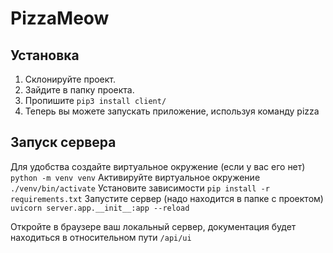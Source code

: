 # PizzaMeow

## Установка
1. Склонируйте проект.
2. Зайдите в папку проекта.
3. Пропишите `pip3 install client/`
4. Теперь вы можете запускать приложение, используя команду pizza

## Запуск сервера
Для удобства создайте виртуальное окружение (если у вас его нет) `python -m venv venv`
Активируйте виртуальное окружение `./venv/bin/activate`
Установите зависимости `pip install -r requirements.txt`
Запустите сервер (надо находится в папке с проектом) `uvicorn server.app.__init__:app --reload`

Откройте в браузере ваш локальный сервер, документация будет находиться в относительном пути `/api/ui`
